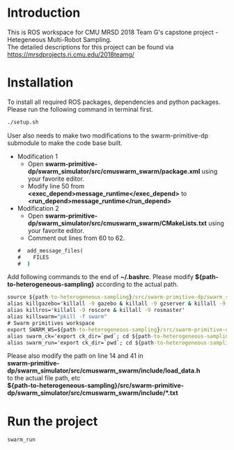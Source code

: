 # Introduction
This is ROS workspace for CMU MRSD 2018 Team G's capstone project - Hetegeneous Multi-Robot Sampling. <br />
The detailed descriptions for this project can be found via https://mrsdprojects.ri.cmu.edu/2018teamg/
# Installation
To install all required ROS packages, dependencies and python packages. Please run the following command in terminal first.
```bat
./setup.sh
```
User also needs to make two modifications to the swarm-primitive-dp submodule to make the code base built.
- Modification 1
  - Open **swarm-primitive-dp/swarm_simulator/src/cmuswarm_swarm/package.xml** using your favorite editor.
  - Modify line 50 from **<exec_depend>message_runtime</exec_depend>** to **<run_depend>message_runtime</run_depend>**
- Modification 2
  - Open **swarm-primitive-dp/swarm_simulator/src/cmuswarm_swarm/CMakeLists.txt** using your favorite editor.
  - Comment out lines from 60 to 62.
  ```bat
  #  add_message_files(
  #    FILES
  #  )
  ```
Add following commands to the end of **~/.bashrc**. Please modify **${path-to-heterogeneous-sampling}** according to the actual path.
```bat
source ${path-to-heterogeneous-sampling}/src/swarm-primitive-dp/swarm_simulator/devel/setup.sh
alias killgazebo='killall -9 gazebo & killall -9 gzserver & killall -9 gzclient'
alias killros='killall -9 roscore & killall -9 rosmaster'
alias killswarm="pkill -f swarm"
# Swarm primitives workspace
export SWARM_WS=${path-to-heterogeneous-sampling}/src/swarm-primitive-dp
alias swarm_ck='export ck_dir=`pwd`; cd ${path-to-heterogeneous-sampling}/src/swarm-primitive-dp/swarm_simulator; catkin_make; cd $ck_dir'
alias swarm_run='export ck_dir=`pwd`; cd ${path-to-heterogeneous-sampling}/src/swarm-primitive-dp/scripts; ./run.sh; cd $ck_dir'
```
Please also modify the path on line 14 and 41 in  <br /> 
**swarm-primitive-dp/swarm_simulator/src/cmuswarm_swarm/include/load_data.h**  <br />
to the actual file path, etc  <br />
**${path-to-heterogeneous-sampling}/src/swarm-primitive-dp/swarm_simulator/src/cmuswarm_swarm/include/*.txt**
# Run the project
```bat
swarm_run
```
